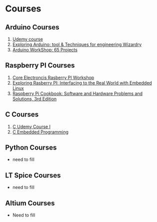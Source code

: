 # Courses

##  Arduino Courses 

1. [Udemy course](https://www.udemy.com/course-dashboard-redirect/?course_id=1067344)
2. [Exploring Arduino: tool & Techniques for engineering Wizardry](https://www.amazon.com/Exploring-Arduino-Techniques-Engineering-Wizardry/dp/1119405378) 
3. [Arduino WorkShop: 65 Projects](https://www.amazon.com/Arduino-Workshop-Hands-Introduction-Projects/dp/1593274483/ref=sr_1_3?dchild=1&keywords=65+arduino+projects&qid=1592626402&s=books&sr=1-3) 

## Raspberry PI Courses 

 1. [Core Electroncis Rasberry PI Workshop](https://core-electronics.com.au/tutorials/raspberry-pi-workshop-for-beginners.html)
 2. [Exploring Rasberry PI: Interfacing to the Real World with Embedded Linux](https://www.amazon.com/Exploring-Raspberry-Pi-Interfacing-Embedded/dp/1119188687/ref=sr_1_1?crid=3EVT5DQM25U2Z&dchild=1&keywords=exploring+raspberry+pi&qid=1592627183&s=books&sprefix=exploring+ras%2Cstripbooks%2C157&sr=1-1)
 3. [Raspberry Pi Cookbook: Software and Hardware Problems and Solutions, 3rd Edition](https://www.amazon.com/Raspberry-Pi-Cookbook-Software-Solutions/dp/1492043222/ref=sr_1_fkmr2_1?dchild=1&keywords=exploring+raspberry+cookbook&qid=1592627202&s=books&sr=1-1-fkmr2)


## C Courses 
1. [C Udemy Course I](https://www.udemy.com/course/c-programming-for-beginners-/learn/lecture/8795390?start=585#overview)
2. [C Embedded Programming](https://www.udemy.com/course/microcontroller-embedded-c-programming/learn/lecture/16546062?start=15#overview)

## Python Courses 
- need to fill 

## LT Spice Courses 
- need to fill 

## Altium Courses 
- Need to fill 
